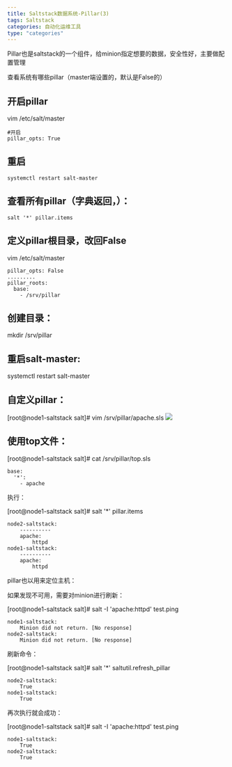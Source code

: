 ```yaml
---
title: Saltstack数据系统-Pillar(3)
tags: Saltstack
categories: 自动化运维工具
type: "categories"
---
```


Pillar也是saltstack的一个组件，给minion指定想要的数据，安全性好，主要做配置管理

查看系统有哪些pillar（master端设置的，默认是False的）

## 开启pillar ##

vim /etc/salt/master 

```
#开启
pillar_opts: True
```

## 重启 ##

```
systemctl restart salt-master
```


## 查看所有pillar（字典返回，）： ##

```salt '*' pillar.items```

## 定义pillar根目录，改回False ##

vim /etc/salt/master 

```
pillar_opts: False
.........
pillar_roots:
  base:
    - /srv/pillar
```

## 创建目录： ##
mkdir /srv/pillar

## 重启salt-master: ##
systemctl restart salt-master

## 自定义pillar： ##

[root@node1-saltstack salt]# vim /srv/pillar/apache.sls
![](http://ocppiicaw.bkt.clouddn.com/elif.png)

## 使用top文件： ##

[root@node1-saltstack salt]# cat /srv/pillar/top.sls

```
base:
  '*':
    - apache
```

执行：

[root@node1-saltstack salt]# salt '*' pillar.items

```
node2-saltstack:
    ----------
    apache:
        httpd
node1-saltstack:
    ----------
    apache:
        httpd
```

pillar也以用来定位主机：

如果发现不可用，需要对minion进行刷新：

[root@node1-saltstack salt]# salt -I 'apache:httpd' test.ping

```
node1-saltstack:
    Minion did not return. [No response]
node2-saltstack:
    Minion did not return. [No response]
```

刷新命令：

[root@node1-saltstack salt]# salt '*' saltutil.refresh_pillar

```
node2-saltstack:
    True
node1-saltstack:
    True
```

再次执行就会成功：

[root@node1-saltstack salt]# salt -I 'apache:httpd' test.ping

```
node1-saltstack:
    True
node2-saltstack:
    True
```
